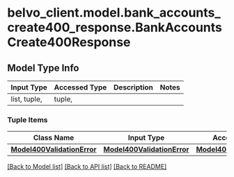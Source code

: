 # belvo_client.model.bank_accounts_create400_response.BankAccountsCreate400Response

## Model Type Info
Input Type | Accessed Type | Description | Notes
------------ | ------------- | ------------- | -------------
list, tuple,  | tuple,  |  | 

### Tuple Items
Class Name | Input Type | Accessed Type | Description | Notes
------------- | ------------- | ------------- | ------------- | -------------
[**Model400ValidationError**](Model400ValidationError.md) | [**Model400ValidationError**](Model400ValidationError.md) | [**Model400ValidationError**](Model400ValidationError.md) |  | 

[[Back to Model list]](../../README.md#documentation-for-models) [[Back to API list]](../../README.md#documentation-for-api-endpoints) [[Back to README]](../../README.md)

